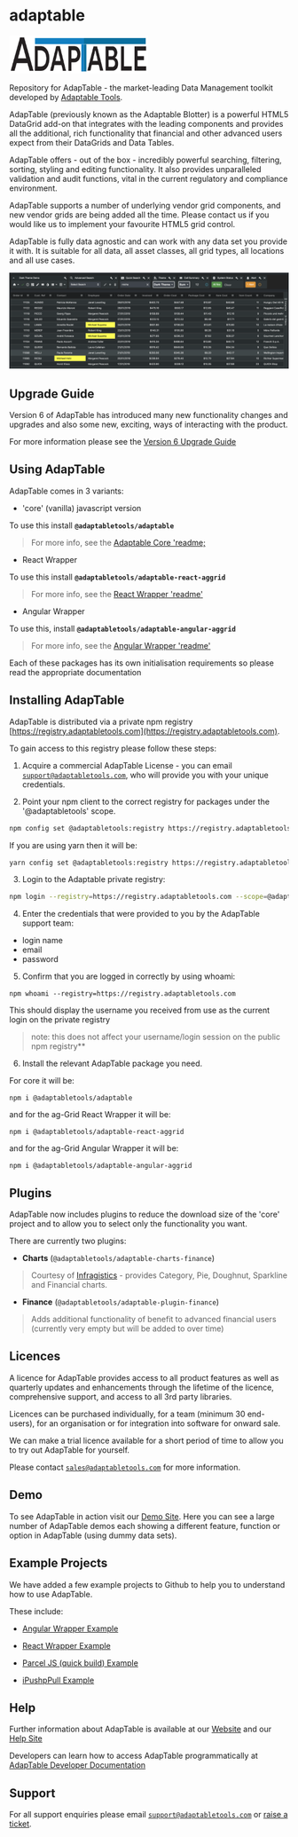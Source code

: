 # adaptable

<img src="./images/adaptablelogo.png"  width="250" height="69">

Repository for AdapTable - the market-leading Data Management toolkit developed by [Adaptable Tools](www.adaptabletools.com).

AdapTable (previously known as the Adaptable Blotter) is a powerful HTML5 DataGrid add-on that integrates with the leading  components and provides all the additional, rich functionality that financial and other advanced users expect from their DataGrids and Data Tables.

AdapTable offers - out of the box - incredibly powerful searching, filtering, sorting, styling and editing functionality. It also provides unparalleled validation and audit functions, vital in the current regulatory and compliance environment. 

AdapTable supports a number of underlying vendor grid components, and new vendor grids are being added all the time.  Please contact us if you would like us to implement your favourite HTML5 grid control.

AdapTable is fully data agnostic and can work with any data set you provide it with. It is suitable for all data, all asset classes, all grid types, all locations and all use cases.


![AdapTable image](./images/adaptable.png)

## Upgrade Guide

Version 6 of AdapTable has introduced many new functionality changes and upgrades and also some new, exciting, ways of interacting with the product.  

For more information please see the [Version 6 Upgrade Guide](./packages/adaptable/upgrade-guide.md)

## Using AdapTable

AdapTable comes in 3 variants:
 
  * 'core' (vanilla) javascript version
  
  To use this install **`@adaptabletools/adaptable`** 
  
  > For more info, see the [Adaptable Core 'readme;](./packages/adaptable/README.md)
  
  * React Wrapper
  
  To use this install **`@adaptabletools/adaptable-react-aggrid`**
  
  > For more info, see the [React Wrapper 'readme'](./packages/adaptable-react-aggrid/README.md)
  
  * Angular Wrapper
  
  To use this, install **`@adaptabletools/adaptable-angular-aggrid`**
  
  > For more info, see the [Angular Wrapper 'readme'](./packages/adaptable-ng-aggrid/README.md)
  
  Each of these packages has its own initialisation requirements so please read the appropriate documentation

## Installing AdapTable

AdapTable is distributed via a private npm registry [https://registry.adaptabletools.com](https://registry.adaptabletools.com).

To gain access to this registry please follow these steps:

1. Acquire a commercial AdapTable License - you can email [`support@adaptabletools.com`](mailto:support@adaptabletools.com), who will provide you with your unique credentials.

2. Point your npm client to the correct registry for packages under the '@adaptabletools' scope.

```sh
npm config set @adaptabletools:registry https://registry.adaptabletools.com

```
If you are using yarn then it will be:
```sh
yarn config set @adaptabletools:registry https://registry.adaptabletools.com
```

3. Login to the Adaptable private registry:

```sh
npm login --registry=https://registry.adaptabletools.com --scope=@adaptabletools
```

4. Enter the credentials that were provided to you by the AdapTable support team:

  * login name
  * email
  * password

5. Confirm that you are logged in correctly by using whoami:

```
npm whoami --registry=https://registry.adaptabletools.com
```

This should display the username you received from use as the current login on the private registry

> note: this does not affect your username/login session on the public npm registry**

6.  Install the relevant AdapTable package you need.

For core it will be:

```
npm i @adaptabletools/adaptable
```

and for the ag-Grid React Wrapper it will be:

```
npm i @adaptabletools/adaptable-react-aggrid
```

and for the ag-Grid Angular Wrapper it will be:

```
npm i @adaptabletools/adaptable-angular-aggrid
```

## Plugins
AdapTable now includes plugins to reduce the download size of the 'core' project and to allow you to select only the functionality you want.  

There are currently two plugins:

- **Charts** (`@adaptabletools/adaptable-charts-finance`)

> Courtesy of [Infragistics](https://www.infragistics.com/products/ignite-ui-react) - provides Category, Pie, Doughnut, Sparkline and Financial charts.  

- **Finance** (`@adaptabletools/adaptable-plugin-finance`)

> Adds additional functionality of benefit to advanced financial users (currently very empty but will be added to over time)


## Licences
A licence for AdapTable provides access to all product features as well as quarterly updates and enhancements through the lifetime of the licence, comprehensive support, and access to all 3rd party libraries.

Licences can be purchased individually, for a team (minimum 30 end-users), for an organisation or for integration into software for onward sale.

We can make a trial licence available for a short period of time to allow you to try out AdapTable for yourself.

Please contact [`sales@adaptabletools.com`](mailto:sales@adaptabletools.com) for more information.

## Demo

To see AdapTable in action visit our [Demo Site](https://demo.adaptableblotter.com).  Here you can see a large number of AdapTable demos each showing a different feature, function or option in AdapTable (using dummy data sets).

 ## Example Projects

We have added a few example projects to Github to help you to understand how to use AdapTable.

These include:
* [Angular Wrapper Example](https://github.com/AdaptableTools/example-adaptable-angular-aggrid)
 
* [React Wrapper Example](https://github.com/AdaptableTools/example-adaptable-angular-aggrid)
  
* [Parcel JS (quick build) Example](https://github.com/AdaptableTools/example-adaptable-with-parceljs)
   
* [iPushpPull Example](https://github.com/AdaptableTools/example-adaptable-ipushpull-integration)
 
 
## Help

Further information about AdapTable is available at our [Website](www.adaptabletools.com) and our [Help Site](https://adaptabletools.zendesk.com/hc/en-us)

Developers can learn how to access AdapTable programmatically at [AdapTable Developer Documentation](https://api.adaptableblotter.com) 

## Support

For all support enquiries please email [`support@adaptabletools.com`](mailto:support@adaptabletools.com) or [raise a ticket](https://adaptabletools.zendesk.com/hc/en-us/requests/new).

